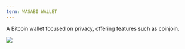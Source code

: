 ```yaml
---
term: WASABI WALLET
---
```


A Bitcoin wallet focused on privacy, offering features such as coinjoin.

![](../../dictionnaire/assets/48.webp)
